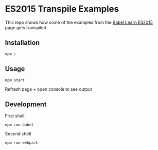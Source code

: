 # ES2015 Transpile Examples

This repo shows how some of the examples from the [Babel Learn ES2015](https://babeljs.io/docs/learn-es2015/) page gets transpiled. 

## Installation
```
npm i
```

## Usage

```
npm start
```

Refresh page + open console to see output

## Development

First shell

```
npm run babel
```

Second shell

```
npm run webpack
```